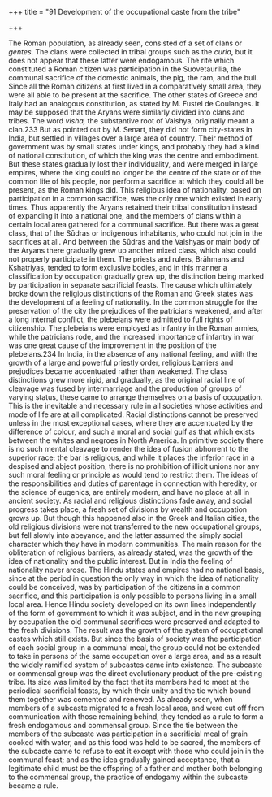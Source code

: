 +++
title = "91 Development of the occupational caste from the tribe"

+++

The Roman population, as already seen, consisted of a set of clans or *gentes*. The clans were collected in tribal groups such as the *curia*, but it does not appear that these latter were endogamous. The rite which constituted a Roman citizen was participation in the Suovetaurilia, the communal sacrifice of the domestic animals, the pig, the ram, and the bull. Since all the Roman citizens at first lived in a comparatively small area, they were all able to be present at the sacrifice. The other states of Greece and Italy had an analogous constitution, as stated by M. Fustel de Coulanges. It may be supposed that the Aryans were similarly divided into clans and tribes. The word *visha,* the substantive root of Vaishya, originally meant a clan.233 But as pointed out by M. Senart, they did not form city-states in India, but settled in villages over a large area of country. Their method of government was by small states under kings, and probably they had a kind of national constitution, of which the king was the centre and embodiment. But these states gradually lost their individuality, and were merged in large empires, where the king could no longer be the centre of the state or of the common life of his people, nor perform a sacrifice at which they could all be present, as the Roman kings did. This religious idea of nationality, based on participation in a common sacrifice, was the only one which existed in early times. Thus apparently the Aryans retained their tribal constitution instead of expanding it into a national one, and the members of clans within a certain local area gathered for a communal sacrifice. But there was a great class, that of the Sūdras or indigenous inhabitants, who could not join in the sacrifices at all. And between the Sūdras and the Vaishyas or main body of the Aryans there gradually grew up another mixed class, which also could not properly participate in them. The priests and rulers, Brāhmans and Kshatriyas, tended to form exclusive bodies, and in this manner a classification by occupation gradually grew up, the distinction being marked by participation in separate sacrificial feasts. The cause which ultimately broke down the religious distinctions of the Roman and Greek states was the development of a feeling of nationality. In the common struggle for the preservation of the city the prejudices of the patricians weakened, and after a long internal conflict, the plebeians were admitted to full rights of citizenship. The plebeians were employed as infantry in the Roman armies, while the patricians rode, and the increased importance of infantry in war was one great cause of the improvement in the position of the plebeians.234 In India, in the absence of any national feeling, and with the growth of a large and powerful priestly order, religious barriers and prejudices became accentuated rather than weakened. The class distinctions grew more rigid, and gradually, as the original racial line of cleavage was fused by intermarriage and the production of groups of varying status, these came to arrange themselves on a basis of occupation. This is the inevitable and necessary rule in all societies whose activities and mode of life are at all complicated. Racial distinctions cannot be preserved unless in the most exceptional cases, where they are accentuated by the difference of colour, and such a moral and social gulf as that which exists between the whites and negroes in North America. In primitive society there is no such mental cleavage to render the idea of fusion abhorrent to the superior race; the bar is religious, and while it places the inferior race in a despised and abject position, there is no prohibition of illicit unions nor any such moral feeling or principle as would tend to restrict them. The ideas of the responsibilities and duties of parentage in connection with heredity, or the science of eugenics, are entirely modern, and have no place at all in ancient society. As racial and religious distinctions fade away, and social progress takes place, a fresh set of divisions by wealth and occupation grows up. But though this happened also in the Greek and Italian cities, the old religious divisions were not transferred to the new occupational groups, but fell slowly into abeyance, and the latter assumed the simply social character which they have in modern communities. The main reason for the obliteration of religious barriers, as already stated, was the growth of the idea of nationality and the public interest. But in India the feeling of nationality never arose. The Hindu states and empires had no national basis, since at the period in question the only way in which the idea of nationality could be conceived, was by participation of the citizens in a common sacrifice, and this participation is only possible to persons living in a small local area. Hence Hindu society developed on its own lines independently of the form of government to which it was subject, and in the new grouping by occupation the old communal sacrifices were preserved and adapted to the fresh divisions. The result was the growth of the system of occupational castes which still exists. But since the basis of society was the participation of each social group in a communal meal, the group could not be extended to take in persons of the same occupation over a large area, and as a result the widely ramified system of subcastes came into existence. The subcaste or commensal group was the direct evolutionary product of the pre-existing tribe. Its size was limited by the fact that its members had to meet at the periodical sacrificial feasts, by which their unity and the tie which bound them together was cemented and renewed. As already seen, when members of a subcaste migrated to a fresh local area, and were cut off from communication with those remaining behind, they tended as a rule to form a fresh endogamous and commensal group. Since the tie between the members of the subcaste was participation in a sacrificial meal of grain cooked with water, and as this food was held to be sacred, the members of the subcaste came to refuse to eat it except with those who could join in the communal feast; and as the idea gradually gained acceptance, that a legitimate child must be the offspring of a father and mother both belonging to the commensal group, the practice of endogamy within the subcaste became a rule. 

